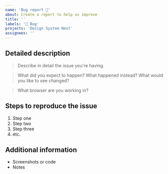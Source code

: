```yaml
---
name: 'Bug report 🐛'
about: Create a report to help us improve
title: ''
labels: '🐛 Bug'
projects: 'Design System Next'
assignees: ''
---
```


<!-- Feel free to remove sections that aren't relevant.

## Title line template: [Title]: Brief description

-->

## Detailed description

> Describe in detail the issue you're having.

> What did you expect to happen? What happened instead? What would you like to see changed?

> What browser are you working in?

## Steps to reproduce the issue

1. Step one
2. Step two
3. Step three
4. etc.

## Additional information

- Screenshots or code
- Notes
